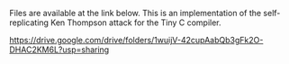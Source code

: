 Files are available at the link below. This is an implementation of the self-replicating Ken Thompson attack for the Tiny C compiler.

https://drive.google.com/drive/folders/1wuijV-42cupAabQb3gFk2O-DHAC2KM6L?usp=sharing

